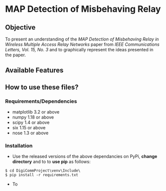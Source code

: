 # MAP Detection of Misbehaving Relay
## Objective
To present an understanding of the _MAP Detection of Misbehaving Relay in Wireless Multiple Access Relay Networks_ paper from _IEEE Communications Letters, Vol. 15, No. 3_ and to graphically represent the ideas presented in the paper.

## Available Features

## How to use these files?
### Requirements/Dependencies
- matplotlib 3.2 or above
- numpy 1.18 or above
- scipy 1.4 or above
- six 1.15 or above
- nose 1.3 or above
### Installation
- Use the released versions of the above dependancies on PyPi, **change directory** and to to **use pip** as follows:
```
$ cd DigiCommProject\venv\Include\
$ pip install -r requirements.txt
```
- To 
```

```

